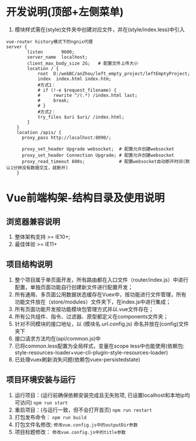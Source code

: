 # 开发说明(顶部+左侧菜单)
1. 模块样式需在(style)文件夹中创建对应文件，并在(style/index.less)中引入

```
vue-router history模式下的ngnix代理
server {
        listen       9600;
        server_name  localhost;
        client_max_body_size 2G;   # 配置文件上传大小
		location / {
			root  D:/webBC/anZhou/left_empty_project/leftEmptyProject;
            index  index.html index.htm;
            #方式1：
            # if (!-e $request_filename) {
            #     rewrite ^/(.*) /index.html last;
            #     break;
            # } 
            #方式2： 
            try_files $uri $uri/ /index.html;  
        }
    }
    location /apis/ {
      proxy_pass http://localhost:8090/;

      proxy_set_header Upgrade websocket;  # 配置允许创建websocket
      proxy_set_header Connection Upgrade; # 配置允许创建websocket
      proxy_read_timeout 600s;             # 配置websocket自动断开时间(默认1分钟没有数据交互，就断开)
    }
```
# Vue前端构架-结构目录及使用说明

## 浏览器兼容说明
1. 整体架构支持 >= IE10+;
2. 最佳体验 >= IE11+

## 项目结构说明
1. 整个项目属于单页面开发，所有路由都在入口文件（router/index.js）中进行配置，单独页面功能自行创建新文件进行配置开发；
2. 所有通用、多页面公用数据状态缓存在Vuex中，按功能进行文件管理，所有功能文件放在（store/modules）文件夹下，在index.js中进行集成；
3. 所有页面功能开发按功能模块包管理方式并以.vue文件存在；
4. 所有公共组件、指令、过滤器、原型都定义在components文件夹；
5. 针对不同模块的接口地址，以 (模块名.url.config.js) 命名并放在(config)文件夹下
6. 接口请求方法均在(api/common.js)中
7. 已将common.less配置为全局样式，变量在scope less中也能使用(依赖包: style-resources-loader+vue-cli-plugin-style-resources-loader)
8. 已处理vuex刷新消失问题(依赖包vuex-persistedstate)


## 项目环境安装与运行
1. 运行项目：(运行前确保依赖安装完成且无失败项, 已设置localhost和本地ip均可访问)
 `npm run start`
2. 重启项目：(与运行一致，但不会打开首页)
 `npm run restart`
3. 打包发布命令：
 `npm run build`
4. 打包文件名修改:
  `修改vue.config.js中的outputDir参数`
5. 项目标题修改：
   `修改vue.config.js中的title参数`
